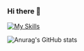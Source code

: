 ### Hi there 👋

[![My Skills](https://skillicons.dev/icons?i=dart,flutter,kotlin,java,android,docker,rust,axium)](https://skillicons.dev)

![Anurag's GitHub stats](https://github-readme-stats.vercel.app/api?username=mozomig&show=prs_merged,prs_merged_percentage&theme=merko&show_icons=true&hide=stars)

